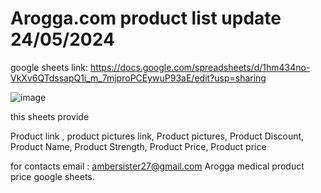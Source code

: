 # Arogga.com product list update 24/05/2024
google sheets link: https://docs.google.com/spreadsheets/d/1hm434no-VkXv6QTdssapQ1i_m_7mjproPCEywuP93aE/edit?usp=sharing

![image](https://github.com/samiulazam/arogga.com/assets/30855326/a0fa170a-52b7-476e-b5bd-99e55f0c1b6b)


this sheets provide

Product link ,	product pictures link,	Product pictures,	Product Discount,	Product Name, 	Product Strength,	Product Price,	Product price

for contacts email : ambersister27@gmail.com
Arogga medical product price google sheets.

